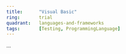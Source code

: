 ```yaml
---
title:      "Visual Basic"
ring:       trial
quadrant:   languages-and-frameworks
tags:       [Testing, ProgrammingLanguage]
---
```

...